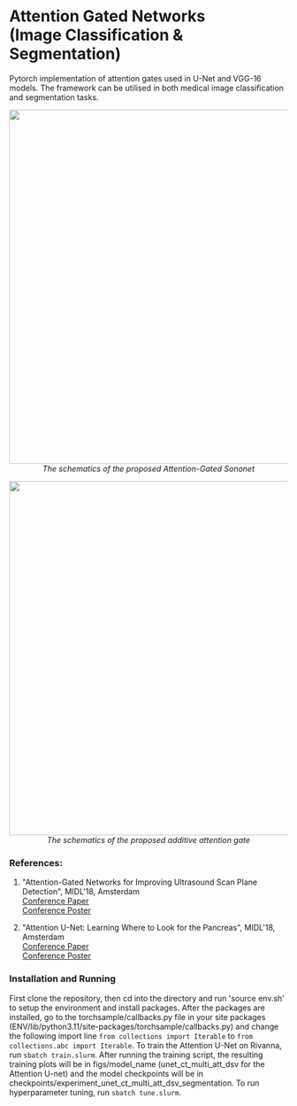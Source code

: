 # Attention Gated Networks <br /> (Image Classification & Segmentation)

Pytorch implementation of attention gates used in U-Net and VGG-16 models. The framework can be utilised in both medical image classification and segmentation tasks. 

<p align="center">
    <img src="figures/figure1.png" width="640"> <br />
    <em> The schematics of the proposed Attention-Gated Sononet</em>
</p>

<p align="center">
    <img src="figures/figure2.jpg" width="640"> <br />
    <em> The schematics of the proposed additive attention gate</em>
</p>

### References:

1) "Attention-Gated Networks for Improving Ultrasound Scan Plane Detection", MIDL'18, Amsterdam <br />
[Conference Paper](https://openreview.net/pdf?id=BJtn7-3sM) <br />
[Conference Poster](https://www.doc.ic.ac.uk/~oo2113/posters/MIDL2018_poster_Jo.pdf)

2) "Attention U-Net: Learning Where to Look for the Pancreas", MIDL'18, Amsterdam <br />
[Conference Paper](https://openreview.net/pdf?id=Skft7cijM) <br />
[Conference Poster](https://www.doc.ic.ac.uk/~oo2113/posters/MIDL2018_poster.pdf)

### Installation and Running
<!-- pip install -r requirements.txt -->
<!-- pip install -e . -->

First clone the repository, then cd into the directory and run 'source env.sh' to setup the environment and install packages. After the packages are installed, go to the torchsample/callbacks.py file in your site packages (ENV/lib/python3.11/site-packages/torchsample/callbacks.py) and change the following import line `from collections import Iterable` to `from collections.abc import Iterable`. To train the Attention U-Net on Rivanna, run `sbatch train.slurm`.  After running the training script, the resulting training plots will be in figs/model\_name (unet\_ct\_multi\_att\_dsv for the Attention U-net) and the model checkpoints will be in checkpoints/experiment\_unet\_ct\_multi\_att\_dsv\_segmentation. To run hyperparameter tuning, run `sbatch tune.slurm`.

<!-- 
After the packages are installed, go to the torchsample/callbacks.py file in your site packages and change the following import line
from collections import Iterable
to
from collections.abc import Iterable
-->

